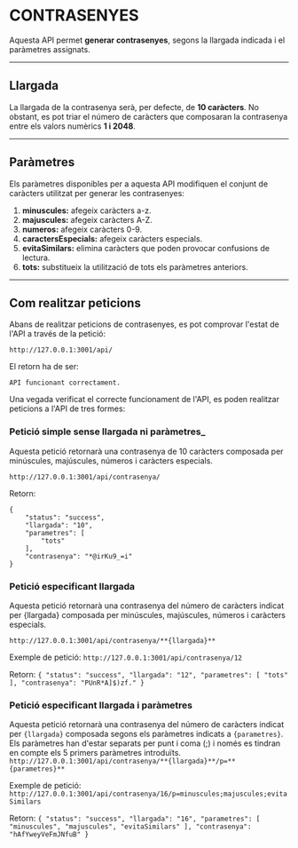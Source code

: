 # CONTRASENYES

Aquesta API permet **generar contrasenyes**, segons la llargada indicada i el paràmetres assignats.

---

## Llargada

La llargada de la contrasenya serà, per defecte, de **10 caràcters**. No obstant, es pot triar el número de caràcters que composaran la contrasenya entre els valors numèrics **1 i 2048**.

---

## Paràmetres

Els paràmetres disponibles per a aquesta API modifiquen el conjunt de caràcters utilitzat per generar les contrasenyes:

1. **minuscules:** afegeix caràcters a-z.
2. **majuscules:** afegeix caràcters A-Z.
3. **numeros:** afegeix caràcters 0-9.
4. **caractersEspecials:** afegeix caràcters especials.
5. **evitaSimilars:** elimina caràcters que poden provocar confusions de lectura.
6. **tots:** substitueix la utilització de tots els paràmetres anteriors.

---

## Com realitzar peticions

Abans de realitzar peticions de contrasenyes, es pot comprovar l'estat de l'API a través de la petició:
```
http://127.0.0.1:3001/api/
```

El retorn ha de ser:
```
API funcionant correctament.
```

Una vegada verificat el correcte funcionament de l'API, es poden realitzar peticions a l'API de tres formes:

### Petició simple sense llargada ni paràmetres_
Aquesta petició retornarà una contrasenya de 10 caràcters composada per minúscules, majúscules, números i caràcters especials.
```
http://127.0.0.1:3001/api/contrasenya/
``` 

Retorn:
```
{
    "status": "success",
    "llargada": "10",
    "parametres": [
        "tots"
    ],
    "contrasenya": "*@irKu9_=i"
}
```

### Petició especificant llargada
Aquesta petició retornarà una contrasenya del número de caràcters indicat per {llargada} composada per minúscules, majúscules, números i caràcters especials.

```http://127.0.0.1:3001/api/contrasenya/**{llargada}**```

Exemple de petició:
```http://127.0.0.1:3001/api/contrasenya/12```

Retorn:
```{ "status": "success", "llargada": "12", "parametres": [ "tots" ], "contrasenya": "PUnR*A]$)zf." }```

### Petició especificant llargada i paràmetres
Aquesta petició retornarà una contrasenya del número de caràcters indicat per `{llargada}` composada segons els paràmetres indicats a `{parametres}`. Els paràmetres han d'estar separats per punt i coma (;) i només es tindran en compte els 5 primers paràmetres introduïts.
```http://127.0.0.1:3001/api/contrasenya/**{llargada}**/p=**{parametres}**```

Exemple de petició:
```http://127.0.0.1:3001/api/contrasenya/16/p=minuscules;majuscules;evitaSimilars```

Retorn:
```{ "status": "success", "llargada": "16", "parametres": [ "minuscules", "majuscules", "evitaSimilars" ], "contrasenya": "hAfYweyVeFmJNfuB" }```


